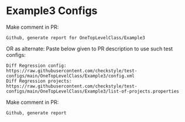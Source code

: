 # Example3 Configs
Make comment in PR:
```
Github, generate report for OneTopLevelClass/Example3
```
OR as alternate:
Paste below given to PR description to use such test configs:
```
Diff Regression config: https://raw.githubusercontent.com/checkstyle/test-configs/main/OneTopLevelClass/Example3/config.xml
Diff Regression projects: https://raw.githubusercontent.com/checkstyle/test-configs/main/OneTopLevelClass/Example3/list-of-projects.properties
```
Make comment in PR:
```
Github, generate report
```
